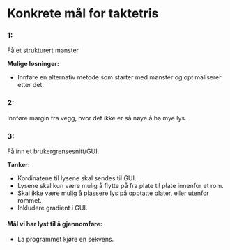 # Konkrete mål for taktetris

### 1:
Få et strukturert mønster

**Mulige løsninger:**
* Innføre en alternativ metode som starter med mønster og optimaliserer etter det. 

### 2:
Innføre margin fra vegg, hvor det ikke er så nøye å ha mye lys.

### 3:
Få inn et brukergrensesnitt/GUI.

**Tanker:**
* Kordinatene til lysene skal sendes til GUI.
* Lysene skal kun være mulig å flytte på fra plate til plate innenfor et rom.
* Skal ikke være mulig å plassere lys på opptatte plater, eller utenfor rommet.
* Inkludere gradient i GUI.



#### Mål vi har lyst til å gjennomføre:
* La programmet kjøre en sekvens.